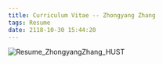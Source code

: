 ```yaml
---
title: Curriculum Vitae -- Zhongyang Zhang
tags: Resume
date: 2118-10-30 15:44:20
---
```


![Resume_ZhongyangZhang_HUST](cv.png)

